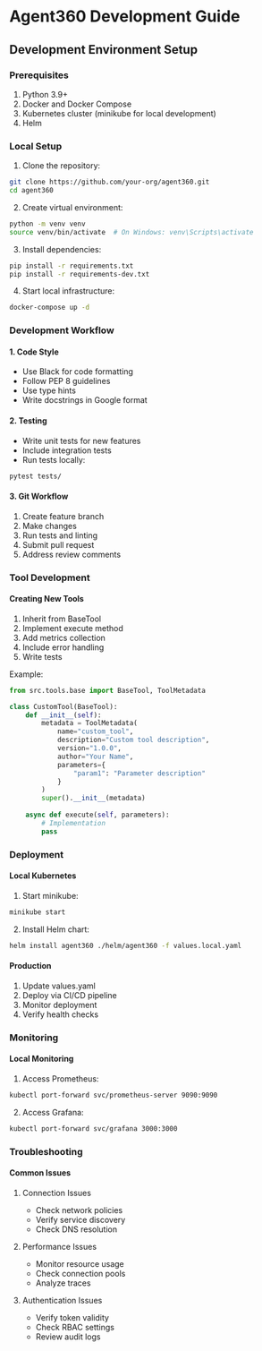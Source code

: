 # Agent360 Development Guide

## Development Environment Setup

### Prerequisites
1. Python 3.9+
2. Docker and Docker Compose
3. Kubernetes cluster (minikube for local development)
4. Helm

### Local Setup

1. Clone the repository:
```bash
git clone https://github.com/your-org/agent360.git
cd agent360
```

2. Create virtual environment:
```bash
python -m venv venv
source venv/bin/activate  # On Windows: venv\Scripts\activate
```

3. Install dependencies:
```bash
pip install -r requirements.txt
pip install -r requirements-dev.txt
```

4. Start local infrastructure:
```bash
docker-compose up -d
```

### Development Workflow

#### 1. Code Style
- Use Black for code formatting
- Follow PEP 8 guidelines
- Use type hints
- Write docstrings in Google format

#### 2. Testing
- Write unit tests for new features
- Include integration tests
- Run tests locally:
```bash
pytest tests/
```

#### 3. Git Workflow
1. Create feature branch
2. Make changes
3. Run tests and linting
4. Submit pull request
5. Address review comments

### Tool Development

#### Creating New Tools
1. Inherit from BaseTool
2. Implement execute method
3. Add metrics collection
4. Include error handling
5. Write tests

Example:
```python
from src.tools.base import BaseTool, ToolMetadata

class CustomTool(BaseTool):
    def __init__(self):
        metadata = ToolMetadata(
            name="custom_tool",
            description="Custom tool description",
            version="1.0.0",
            author="Your Name",
            parameters={
                "param1": "Parameter description"
            }
        )
        super().__init__(metadata)
        
    async def execute(self, parameters):
        # Implementation
        pass
```

### Deployment

#### Local Kubernetes
1. Start minikube:
```bash
minikube start
```

2. Install Helm chart:
```bash
helm install agent360 ./helm/agent360 -f values.local.yaml
```

#### Production
1. Update values.yaml
2. Deploy via CI/CD pipeline
3. Monitor deployment
4. Verify health checks

### Monitoring

#### Local Monitoring
1. Access Prometheus:
```bash
kubectl port-forward svc/prometheus-server 9090:9090
```

2. Access Grafana:
```bash
kubectl port-forward svc/grafana 3000:3000
```

### Troubleshooting

#### Common Issues
1. Connection Issues
   - Check network policies
   - Verify service discovery
   - Check DNS resolution

2. Performance Issues
   - Monitor resource usage
   - Check connection pools
   - Analyze traces

3. Authentication Issues
   - Verify token validity
   - Check RBAC settings
   - Review audit logs
